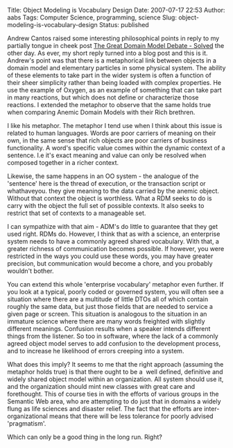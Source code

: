 Title: Object Modeling is Vocabulary Design
Date: 2007-07-17 22:53
Author: aabs
Tags: Computer Science, programming, science
Slug: object-modeling-is-vocabulary-design
Status: published

Andrew Cantos raised some interesting philosophical points in reply to my partially tongue in cheek post [The Great Domain Model Debate - Solved](http://aabs.wordpress.com/2007/01/23/the-great-domain-model-debate-%e2%80%93-solved/#comment-10295) the other day. As ever, my short reply turned into a blog post and this is it. Andrew's point was that there is a metaphorical link between objects in a domain model and elementary particles in some physical system. The ability of these elements to take part in the wider system is often a function of their sheer simplicity rather than being loaded with complex properties. He use the example of Oxygen, as an example of something that can take part in many reactions, but which does not define or characterize those reactions. I extended the metaphor to observe that the same holds true when comparing Anemic Domain Models with their Rich brethren.

I like his metaphor. The metaphor I tend use when I think about this issue is related to human languages. Words are poor carriers of meaning on their own, in the same sense that rich objects are poor carriers of business functionality. A word's specific value comes within the dynamic context of a sentence. I.e it's exact meaning and value can only be resolved when composed together in a richer context.

Likewise, the same happens in an OO system - the analogue of the 'sentence' here is the thread of execution, or the transaction script or whathaveyou. they give meaning to the data carried by the anemic object. Without that context the object is worthless. What a RDM seeks to do is carry with the object the full set of possible contexts. It also seeks to restrict that set of contexts to a manageable set.

I can sympathize with that aim - ADM's do little to guarantee that they get used right. RDMs do. However, I think that as with a science, an enterprise system needs to have a commonly agreed shared vocabulary. With that, a greater richness of communication becomes possible. If however, you were restricted in the ways you could use these words, you may have greater precision, but communication would become a chore, and you probably wouldn't bother.

You can extend this whole 'enterprise vocabulary' metaphor even further. If you look at a typical, poorly coded or governed system, you will often see a situation where there are a multitude of little DTOs all of which contain roughly the same data, but just those fields that are needed to service a given page or screen. This situation is analogous to the situation in an immature science where there are many words freighted with slightly different meanings. Confusion results when a speaker intends different things from the listener. So too in software, where the lack of a commonly agreed object model serves to add confusion to the development process, and to increase he likelihood of errors creeping into a system.

What does this imply? It seems to me that the right approach (assuming the metaphor holds true) is that there ought to be a  well defined, definitive and widely shared object model within an organization. All system should use it, and the organization should mint new classes with great care and forethought. This of course ties in with the efforts of various groups in the Semantic Web area, who are attempting to do just that in domains a widely flung as life sciences and disaster relief. The fact that the efforts are inter-organizational means that there will be less tolerance for poorly advised 'pragmatism'.

Which can only be a good thing in the long run. Right?
